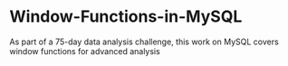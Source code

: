 # Window-Functions-in-MySQL
As part of a 75-day data analysis challenge, this work on MySQL covers window functions for advanced analysis
